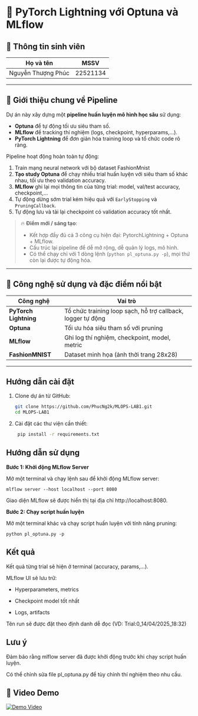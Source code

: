 # 🚀 PyTorch Lightning với Optuna và MLflow

## 👤 Thông tin sinh viên

| Họ và tên           | MSSV      |
|---------------------|-----------|
| Nguyễn Thượng Phúc  | 22521134  |

---

## 🔧 Giới thiệu chung về Pipeline

Dự án này xây dựng một **pipeline huấn luyện mô hình học sâu** sử dụng:
- **Optuna** để tự động tối ưu siêu tham số.
- **MLflow** để tracking thí nghiệm (logs, checkpoint, hyperparams,...).
- **PyTorch Lightning** để đơn giản hóa training loop và tổ chức code rõ ràng.

Pipeline hoạt động hoàn toàn tự động:
1. Train mạng neural network với bộ dataset FashionMnist
2. **Tạo study Optuna** để chạy nhiều trial huấn luyện với siêu tham số khác nhau, tối ưu theo validation accuracy.
3. **MLflow** ghi lại mọi thông tin của từng trial: model, val/test accuracy, checkpoint,...
4. Tự động dừng sớm trial kém hiệu quả với `EarlyStopping` và `PruningCallback`.
5. Tự động lưu và tải lại checkpoint có validation accuracy tốt nhất.

> 🔥 **Điểm mới / sáng tạo**:  
> - Kết hợp đầy đủ cả 3 công cụ hiện đại: PytorchLightning + Optuna + MLflow.
> - Cấu trúc lại pipeline để dễ mở rộng, dễ quản lý logs, mô hình.
> - Có thể chạy chỉ với 1 dòng lệnh (`python pl_optuna.py -p`), mọi thứ còn lại được tự động hóa.

---

## 🧠 Công nghệ sử dụng và đặc điểm nổi bật

| Công nghệ          | Vai trò                                                       |
|-------------------|---------------------------------------------------------------|
| **PyTorch Lightning** | Tổ chức training loop sạch, hỗ trợ callback, logger tự động |
| **Optuna**         | Tối ưu hóa siêu tham số với pruning                          |
| **MLflow**         | Ghi log thí nghiệm, checkpoint, model, metric                |
| **FashionMNIST**   | Dataset minh họa (ảnh thời trang 28x28)                      |

---

## Hướng dẫn cài đặt

1. Clone dự án từ GitHub:
   ```bash
   git clone https://github.com/PhucNg2k/MLOPS-LAB1.git
   cd MLOPS-LAB1
2. Cài đặt các thư viện cần thiết:
   ```bash
    pip install -r requirements.txt
## Hướng dẫn sử dụng
**Bước 1: Khởi động MLflow Server**

Mở một terminal và chạy lệnh sau để khởi động MLflow server:

    mlflow server --host localhost --port 8080

Giao diện MLflow sẽ được hiển thị tại địa chỉ http://localhost:8080.

**Bước 2: Chạy script huấn luyện**

Mở một terminal khác và chạy script huấn luyện với tính năng pruning:

    python pl_optuna.py -p

## Kết quả

Kết quả từng trial sẽ hiện ở terminal (accuracy, params,...).

MLflow UI sẽ lưu trữ:

+ Hyperparameters, metrics

+ Checkpoint model tốt nhất

+ Logs, artifacts

Tên run sẽ được đặt theo định danh dễ đọc (VD: Trial:0_14/04/2025_18:32)

## Lưu ý
Đảm bảo rằng mlflow server đã được khởi động trước khi chạy script huấn luyện.

Có thể chỉnh sửa file pl_optuna.py để tùy chỉnh thí nghiệm theo nhu cầu.

## 🎥 Video Demo

[![Demo Video](https://img.youtube.com/vi/mela8dFpKq0/0.jpg)](https://www.youtube.com/watch?v=mela8dFpKq0)